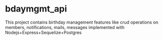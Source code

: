 # bdaymgmt_api
This project contains birthday management features like crud operations on members, notifications, mails, messages implemented with Nodejs+Express+Sequelize+Postgres

